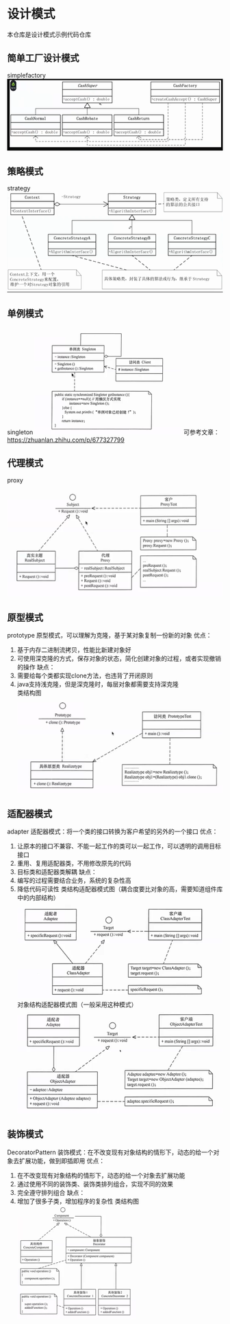 # 设计模式
本仓库是设计模式示例代码仓库
## 简单工厂设计模式
simplefactory 
![img.png](img/simplefactory/img.png) 
## 策略模式
strategy 
![img.png](img/strategy/img.png) 
## 单例模式
singleton 
![img.png](img/singleton/img.png) 
可参考文章：https://zhuanlan.zhihu.com/p/677327799 
## 代理模式
proxy 
![img.png](img/proxy/img.png)  
## 原型模式
prototype 
原型模式，可以理解为克隆，基于某对象复制一份新的对象 
优点： 
1. 基于内存二进制流拷贝，性能比新建对象好 
2. 可使用深克隆的方式，保存对象的状态，简化创建对象的过程，或者实现撤销的操作 
缺点： 
1. 需要给每个类都实现clone方法，也违背了开闭原则  
2. java支持浅克隆，但是深克隆时，每层对象都需要支持深克隆  
类结构图 
![img.png](img/prototype/img.png) 

## 适配器模式
adapter 
适配器模式：将一个类的接口转换为客户希望的另外的一个接口 
优点： 
1. 让原本的接口不兼容、不能一起工作的类可以一起工作，可以透明的调用目标接口  
2. 重用、复用适配器类，不用修改原先的代码 
3. 目标类和适配器类解耦 
缺点：
1. 编写的过程需要结合业务，系统的复杂性高 
2. 降低代码可读性 
类结构适配器模式图（耦合度要比对象的高，需要知道组件库中的内部结构） 
![img.png](img/adapter/img.png) 
对象结构适配器模式图（一般采用这种模式） 
![img.png](img/adapter/img_1.png) 

## 装饰模式
DecoratorPattern 
装饰模式：在不改变现有对象结构的情形下，动态的给一个对象去扩展功能，做到即插即用 
优点： 
1. 在不改变现有对象结构的情形下，动态的给一个对象去扩展功能 
2. 通过使用不同的装饰类、装饰类排列组合，实现不同的效果 
3. 完全遵守排列组合 
缺点： 
1. 增加了很多子类，增加程序的复杂性 
类结构图 
   ![img.png](img/decoratorpattern/img.png)